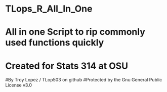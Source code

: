 # TLops_R_All_In_One
# All in one Script to rip commonly used functions quickly
# Created for Stats 314 at OSU
#By Troy Lopez / TLop503 on github
#Protected by the Gnu General Public License v3.0
